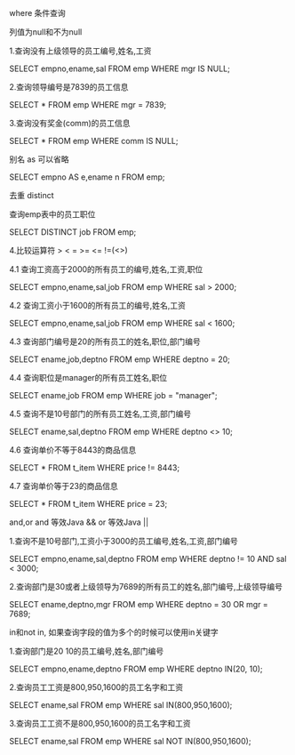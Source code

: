 where 条件查询

列值为null和不为null

1.查询没有上级领导的员工编号,姓名,工资

SELECT empno,ename,sal FROM emp WHERE mgr IS NULL;

2.查询领导编号是7839的员工信息

SELECT * FROM emp WHERE mgr = 7839;

3.查询没有奖金(comm)的员工信息

SELECT * FROM emp WHERE comm IS NULL;

别名 as 可以省略

SELECT empno AS e,ename n FROM emp;

去重 distinct

查询emp表中的员工职位

SELECT DISTINCT job FROM emp;

4.比较运算符 > < = >= <= !=(<>)

4.1 查询工资高于2000的所有员工的编号,姓名,工资,职位

SELECT empno,ename,sal,job FROM emp WHERE sal > 2000;

4.2 查询工资小于1600的所有员工的编号,姓名,工资

SELECT empno,ename,sal,job FROM emp WHERE sal < 1600;

4.3 查询部门编号是20的所有员工的姓名,职位,部门编号

SELECT ename,job,deptno FROM emp WHERE deptno = 20;

4.4 查询职位是manager的所有员工姓名,职位

SELECT ename,job FROM emp WHERE job = "manager";

4.5 查询不是10号部门的所有员工姓名,工资,部门编号

SELECT ename,sal,deptno FROM emp WHERE deptno <> 10;

4.6 查询单价不等于8443的商品信息

SELECT * FROM t_item WHERE price != 8443;

4.7 查询单价等于23的商品信息

SELECT * FROM t_item WHERE price = 23;

and,or  and 等效Java &&   or 等效Java ||

1.查询不是10号部门,工资小于3000的员工编号,姓名,工资,部门编号

SELECT empno,ename,sal,deptno FROM emp WHERE deptno != 10 AND sal < 3000;

2.查询部门是30或者上级领导为7689的所有员工的姓名,部门编号,上级领导编号

SELECT ename,deptno,mgr FROM emp WHERE deptno = 30 OR mgr = 7689;

in和not in, 如果查询字段的值为多个的时候可以使用in关键字

1.查询部门是20 10的员工编号,姓名,部门编号

SELECT empno,ename,deptno FROM emp WHERE deptno IN(20, 10);

2.查询员工工资是800,950,1600的员工名字和工资

SELECT ename,sal FROM emp WHERE sal IN(800,950,1600);

3.查询员工工资不是800,950,1600的员工名字和工资

SELECT ename,sal FROM emp WHERE sal NOT IN(800,950,1600);